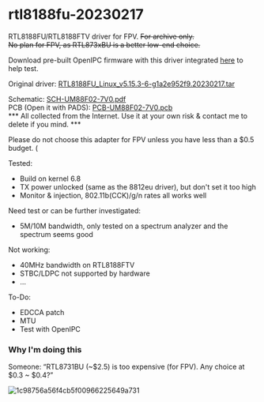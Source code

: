# rtl8188fu-20230217

RTL8188FU/RTL8188FTV driver for FPV. 
~~For archive only.~~  
~~No plan for FPV, as RTL873xBU is a better low-end choice.~~   

Download pre-built OpenIPC firmware with this driver integrated [here](https://github.com/libc0607/openipc-firmware/releases/tag/latest) to help test.  

Original driver: [RTL8188FU_Linux_v5.15.3-6-g1a2e952f9.20230217.tar](https://github.com/libc0607/rtl8188fu-20230217/blob/main/RTL8188FU_Linux_v5.15.3-6-g1a2e952f9.20230217.tar)  

Schematic: [SCH-UM88F02-7V0.pdf](https://github.com/libc0607/rtl8188fu-20230217/blob/main/SCH-UM88F02-7V0.pdf)  
PCB (Open it with PADS): [PCB-UM88F02-7V0.pcb](https://github.com/libc0607/rtl8188fu-20230217/blob/main/PCB-UM88F02-7V0.pcb)  
*** All collected from the Internet. Use it at your own risk & contact me to delete if you mind. ***  

Please do not choose this adapter for FPV unless you have less than a $0.5 budget. (  

Tested:
 - Build on kernel 6.8  
 - TX power unlocked (same as the 8812eu driver), but don't set it too high  
 - Monitor & injection, 802.11b(CCK)/g/n rates all works well

Need test or can be further investigated:
 - 5M/10M bandwidth, only tested on a spectrum analyzer and the spectrum seems good

Not working:
 - 40MHz bandwidth on RTL8188FTV
 - STBC/LDPC not supported by hardware
 - ...

To-Do: 
 - EDCCA patch
 - MTU
 - Test with OpenIPC

### Why I'm doing this
Someone: “RTL8731BU (~$2.5) is too expensive (for FPV). Any choice at $0.3 ~ $0.4?”  

![1c98756a56f4cb5f00966225649a731](https://github.com/user-attachments/assets/39b78b8f-382c-4c48-96c8-d16d35394e01)


